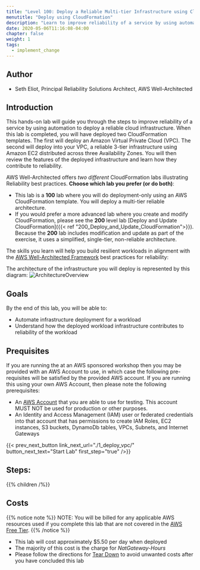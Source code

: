 ```yaml
---
title: "Level 100: Deploy a Reliable Multi-tier Infrastructure using CloudFormation"
menutitle: "Deploy using CloudFormation"
description: "Learn to improve reliability of a service by using automation to deploy a reliable cloud infrastructure"
date: 2020-05-06T11:16:08-04:00
chapter: false
weight: 1
tags:
  - implement_change
---
```


## Author

* Seth Eliot, Principal Reliability Solutions Architect, AWS Well-Architected

## Introduction

This hands-on lab will guide you through the steps to improve reliability of a service by using automation to deploy a reliable cloud infrastructure. When this lab is completed, you will have deployed two CloudFormation templates. The first will deploy an Amazon Virtual Private Cloud (VPC). The second will deploy into your VPC, a reliable 3-tier infrastructure using Amazon EC2 distributed across three Availability Zones. You will then review the features of the deployed infrastructure and learn how they contribute to reliability.

AWS Well-Architected offers _two different_ CloudFormation labs illustrating Reliability best practices. **Choose which lab you prefer (or do both)**:

* This lab is a **100** lab where you will do deployment-only using an AWS CloudFormation template. You will deploy a multi-tier reliable architecture.
* If you would prefer a more advanced lab where you create and modify CloudFormation, please see the **200** level lab [Deploy and Update CloudFormation]({{< ref "200_Deploy_and_Update_CloudFormation">}}). Because the **200** lab includes modification and update as part of the exercise, it uses a simplified, single-tier, non-reliable architecture.

The skills you learn will help you build resilient workloads in alignment with the [AWS Well-Architected Framework](https://aws.amazon.com/architecture/well-architected/) best practices for reliability:

The architecture of the infrastructure you will deploy is represented by this diagram:
![ArchitectureOverview](/Reliability/100_Deploy_CloudFormation/Images/ArchitectureOverview.png)

## Goals

By the end of this lab, you will be able to:

* Automate infrastructure deployment for a workload
* Understand how the deployed workload infrastructure contributes to reliability of the workload

## Prequisites

If you are running the at an AWS sponsored workshop then you may be provided with an AWS Account to use, in which case the following pre-requisites will be satisfied by the provided AWS account.  If you are running this using your own AWS Account, then please note the following prerequisites:

* An [AWS Account](https://portal.aws.amazon.com/gp/aws/developer/registration/index.html) that you are able to use for testing. This account MUST NOT be used for production or other purposes.
* An Identity and Access Management (IAM) user or federated credentials into that account that has permissions to create IAM Roles, EC2 instances, S3 buckets, DynamoDb tables, VPCs, Subnets, and Internet Gateways

{{< prev_next_button link_next_url="./1_deploy_vpc/" button_next_text="Start Lab" first_step="true" />}}

## Steps:
{{% children /%}}

## Costs
{{% notice note %}}
NOTE: You will be billed for any applicable AWS resources used if you complete this lab that are not covered in the [AWS Free Tier](https://aws.amazon.com/free/).
{{% /notice %}}

* This lab will cost approximately $5.50 per day when deployed
* The majority of this cost is the charge for _NatGateway-Hours_
* Please follow the directions for [Tear Down](./5_cleanup/) to avoid unwanted costs after you have concluded this lab